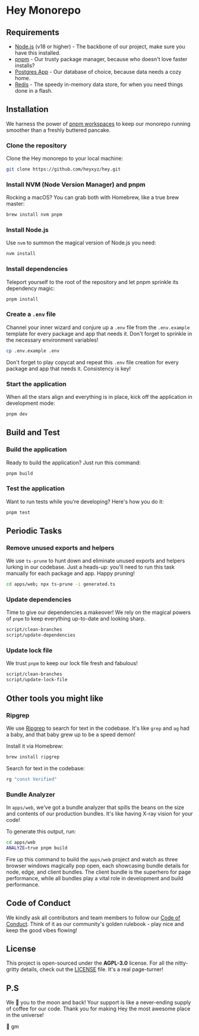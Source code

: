 # Hey Monorepo

## Requirements

- [Node.js](https://nodejs.org/en/download/) (v18 or higher) - The backbone of our project, make sure you have this installed.
- [pnpm](https://pnpm.io/installation) - Our trusty package manager, because who doesn't love faster installs?
- [Postgres App](https://postgresapp.com/) - Our database of choice, because data needs a cozy home.
- [Redis](https://redis.io/download) - The speedy in-memory data store, for when you need things done in a flash.

## Installation

We harness the power of [pnpm workspaces](https://pnpm.io/workspaces) to keep our monorepo running smoother than a freshly buttered pancake.

### Clone the repository

Clone the Hey monorepo to your local machine:

```bash
git clone https://github.com/heyxyz/hey.git
```

### Install NVM (Node Version Manager) and pnpm

Rocking a macOS? You can grab both with Homebrew, like a true brew master:

```bash
brew install nvm pnpm
```

### Install Node.js

Use `nvm` to summon the magical version of Node.js you need:

```bash
nvm install
```

### Install dependencies

Teleport yourself to the root of the repository and let pnpm sprinkle its dependency magic:

```bash
pnpm install
```

### Create a `.env` file

Channel your inner wizard and conjure up a `.env` file from the `.env.example` template for every package and app that needs it. Don't forget to sprinkle in the necessary environment variables!

```bash
cp .env.example .env
```

Don't forget to play copycat and repeat this `.env` file creation for every package and app that needs it. Consistency is key!

### Start the application

When all the stars align and everything is in place, kick off the application in development mode:

```bash
pnpm dev
```

## Build and Test

### Build the application

Ready to build the application? Just run this command:

```bash
pnpm build
```

### Test the application

Want to run tests while you're developing? Here's how you do it:

```bash
pnpm test
```

## Periodic Tasks

### Remove unused exports and helpers

We use `ts-prune` to hunt down and eliminate unused exports and helpers lurking in our codebase. Just a heads-up: you'll need to run this task manually for each package and app. Happy pruning!

```bash
cd apps/web; npx ts-prune -i generated.ts
```

### Update dependencies

Time to give our dependencies a makeover! We rely on the magical powers of `pnpm` to keep everything up-to-date and looking sharp.

```bash
script/clean-branches
script/update-dependencies
```

### Update lock file

We trust `pnpm` to keep our lock file fresh and fabulous!

```bash
script/clean-branches
script/update-lock-file
```

## Other tools you might like

### Ripgrep

We use [Ripgrep](https://github.com/BurntSushi/ripgrep) to search for text in the codebase. It's like `grep` and `ag` had a baby, and that baby grew up to be a speed demon!

Install it via Homebrew:

```bash
brew install ripgrep
```

Search for text in the codebase:

```bash
rg "const Verified"
```

### Bundle Analyzer

In `apps/web`, we've got a bundle analyzer that spills the beans on the size and contents of our production bundles. It's like having X-ray vision for your code!

To generate this output, run:

```bash
cd apps/web
ANALYZE=true pnpm build
```

Fire up this command to build the `apps/web` project and watch as three browser windows magically pop open, each showcasing bundle details for node, edge, and client bundles. The client bundle is the superhero for page performance, while all bundles play a vital role in development and build performance.

## Code of Conduct

We kindly ask all contributors and team members to follow our [Code of Conduct](./CODE_OF_CONDUCT.md). Think of it as our community's golden rulebook - play nice and keep the good vibes flowing!

## License

This project is open-sourced under the **AGPL-3.0** license. For all the nitty-gritty details, check out the [LICENSE](./LICENSE) file. It's a real page-turner!

## P.S

We 💖 you to the moon and back! Your support is like a never-ending supply of coffee for our code. Thank you for making Hey the most awesome place in the universe!

🌸 gm
